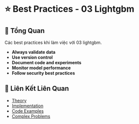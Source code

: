 # ⭐ Best Practices - 03 Lightgbm

## 🎯 Tổng Quan

Các best practices khi làm việc với 03 lightgbm.

- **Always validate data**
- **Use version control**
- **Document code and experiments**
- **Monitor model performance**
- **Follow security best practices**

## 🔗 Liên Kết Liên Quan

- [Theory](./THEORY_03_lightgbm.md)
- [Implementation](./IMPLEMENTATION_03_lightgbm.md)
- [Code Examples](./CODE_EXAMPLES_03_lightgbm.md)
- [Complex Problems](./COMPLEX_PROBLEMS.md)
